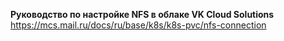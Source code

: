 **Руководство по настройке NFS в облаке VK Cloud Solutions**<br>
https://mcs.mail.ru/docs/ru/base/k8s/k8s-pvc/nfs-connection
